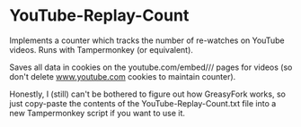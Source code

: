 # YouTube-Replay-Count
Implements a counter which tracks the number of re-watches on YouTube videos. Runs with Tampermonkey (or equivalent).

Saves all data in cookies on the youtube.com/embed//<vidID/>/ pages for videos (so don't delete www.youtube.com cookies to maintain counter).

Honestly, I (still) can't be bothered to figure out how GreasyFork works, so just copy-paste the contents of the YouTube-Replay-Count.txt file into a new Tampermonkey script if you want to use it.
